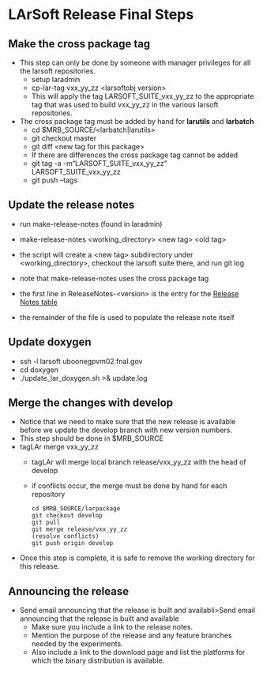 LArSoft Release Final Steps
============================================================

Make the cross package tag
----------------------------------------------------------

-   This step can only be done by someone with manager privileges for all the larsoft repositories.
    -   setup laradmin
    -   cp-lar-tag vxx_yy_zz \<larsoftobj version\>
    -   This will apply the tag LARSOFT_SUITE_vxx_yy_zz to the appropriate tag that was used to build vxx_yy_zz in the various larsoft repositories.
-   The cross package tag must be added by hand for **larutils** and **larbatch**
    -   cd \$MRB_SOURCE/\<larbatch|larutils\>
    -   git checkout master
    -   git diff \<new tag for this package\>
    -   If there are differences the cross package tag cannot be added
    -   git tag -a -m“LARSOFT_SUITE_vxx_yy_zz” LARSOFT_SUITE_vxx_yy_zz
    -   git push –tags

Update the release notes
------------------------------------------------------

-   run make-release-notes (found in laradmin)

-   make-release-notes \<working_directory\> \<new tag\> \<old tag\>

-   the script will create a \<new tag\> subdirectory under \<working_directory\>, checkout the larsoft suite there, and run git log
-   note that make-release-notes uses the cross package tag

-   the first line in ReleaseNotes-\<version\> is the entry for the [Release Notes table](releases/LArSoft_release_list)
-   the remainder of the file is used to populate the release note itself

Update doxygen
----------------------------------

-   ssh -l larsoft uboonegpvm02.fnal.gov
-   cd doxygen
-   ./update_lar_doxygen.sh \>& update.log

Merge the changes with develop
------------------------------------------------------------------

-   Notice that we need to make sure that the new release is available before we update the develop branch with new version numbers.
-   This step should be done in \$MRB_SOURCE
-   tagLAr merge vxx_yy_zz
    -   tagLAr will merge local branch release/vxx_yy_zz with the head of develop
    -   if conflicts occur, the merge must be done by hand for each repository


            cd $MRB_SOURCE/larpackage
            git checkout develop
            git pull
            git merge release/vxx_yy_zz
            (resolve conflicts)
            git push origin develop

-   Once this step is complete, it is safe to remove the working directory for this release.

Announcing the release
--------------------------------------------------

-   Send email announcing that the release is built and availabli\>Send email announcing that the release is built and available
    -   Make sure you include a link to the release notes.
    -   Mention the purpose of the release and any feature branches needed by the experiments.
    -   Also include a link to the download page and list the platforms for which the binary distribution is available.

